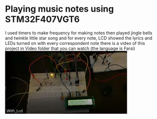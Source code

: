 # Playing music notes using STM32F407VGT6
I used timers to make frequency for making notes then played jingle bells and twinkle little star song and
for every note, LCD showed the lyrics and LEDs turned on with every correspondent note
there is a video of this project in Video folder that you can watch (the language is Farsi) 
<img src="Pics/Video.png" width="400" class="center" />
